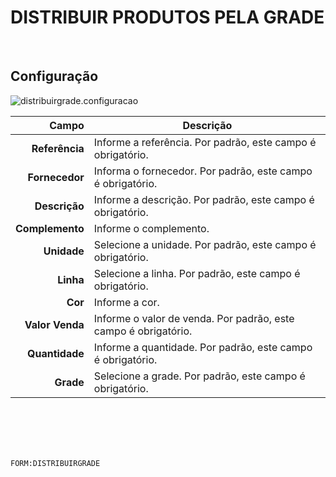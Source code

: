 # DISTRIBUIR PRODUTOS PELA GRADE
<br>

## Configuração
![distribuirgrade.configuracao](https://raw.githubusercontent.com/netforcews/docs-siscom/master/geral/imagens/distribuirgrade.configuracao.png)

Campo | Descrição
--:|---
**Referência** | Informe a referência. Por padrão, este campo é obrigatório.
**Fornecedor** | Informa o fornecedor. Por padrão, este campo é obrigatório.
**Descrição** | Informe a descrição. Por padrão, este campo é obrigatório.
**Complemento** | Informe o complemento.
**Unidade** | Selecione a unidade. Por padrão, este campo é obrigatório.
**Linha** | Selecione a linha. Por padrão, este campo é obrigatório.
**Cor** | Informe a cor.
**Valor Venda** | Informe o valor de venda. Por padrão, este campo é obrigatório.
**Quantidade** | Informe a quantidade. Por padrão, este campo é obrigatório.
**Grade** | Selecione a grade. Por padrão, este campo é obrigatório.
<br>
<br>
<br>
<br>

```FORM:DISTRIBUIRGRADE```
